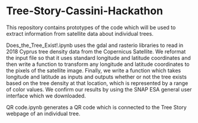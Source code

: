 # Tree-Story-Cassini-Hackathon

This repository contains prototypes of the code which will be used to extract information from satellite data about individual trees.

Does_the_Tree_Exist!.ipynb uses the gdal and rasterio libraries to read in 2018 Cyprus tree density data from the Copernicus Satellite. We reformat the input file so that it uses standard longitude and latitude coordinates and then write a function to transform any longitude and latitude coordinates to the pixels of the satellite image. Finally, we write a function which takes longitude and latitude as inputs and outputs whether or not the tree exists based on the tree density at that location, which is represented by a range of color values. We confirm our results by using the SNAP ESA general user interface which we downloaded. 

QR code.ipynb generates a QR code which is connected to the Tree Story webpage of an individual tree.
